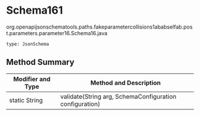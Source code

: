 # Schema161
org.openapijsonschematools.paths.fakeparametercollisions1ababselfab.post.parameters.parameter16.Schema16.java
```
type: JsonSchema
```

## Method Summary
| Modifier and Type | Method and Description |
| ----------------- | ---------------------- |
| static String | validate(String arg, SchemaConfiguration configuration) |
